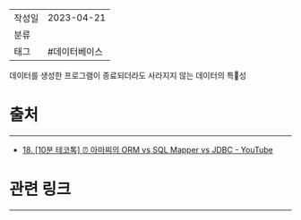 |                 |                         |
|:----------------|:------------------------|
|   작성일           |   2023-04-21   |
|     분류          |                         |
| 태그              | #데이터베이스                         |  

데이터를 생성한 프로그램이 종료되더라도 사라지지 않는 데이터의 특성


# 출처
---
- [18. [10분 테코톡] ⏰ 아마찌의 ORM vs SQL Mapper vs JDBC - YouTube](https://www.youtube.com/watch?v=VTqqZSuSdOk&t=47s)

# 관련 링크
---